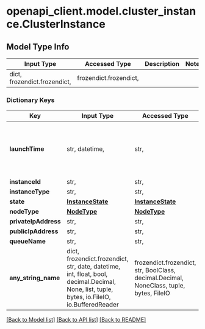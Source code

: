 # openapi_client.model.cluster_instance.ClusterInstance

## Model Type Info
Input Type | Accessed Type | Description | Notes
------------ | ------------- | ------------- | -------------
dict, frozendict.frozendict,  | frozendict.frozendict,  |  | 

### Dictionary Keys
Key | Input Type | Accessed Type | Description | Notes
------------ | ------------- | ------------- | ------------- | -------------
**launchTime** | str, datetime,  | str,  |  | value must conform to RFC-3339 date-time
**instanceId** | str,  | str,  |  | 
**instanceType** | str,  | str,  |  | 
**state** | [**InstanceState**](InstanceState.md) | [**InstanceState**](InstanceState.md) |  | 
**nodeType** | [**NodeType**](NodeType.md) | [**NodeType**](NodeType.md) |  | 
**privateIpAddress** | str,  | str,  |  | 
**publicIpAddress** | str,  | str,  |  | [optional] 
**queueName** | str,  | str,  |  | [optional] 
**any_string_name** | dict, frozendict.frozendict, str, date, datetime, int, float, bool, decimal.Decimal, None, list, tuple, bytes, io.FileIO, io.BufferedReader | frozendict.frozendict, str, BoolClass, decimal.Decimal, NoneClass, tuple, bytes, FileIO | any string name can be used but the value must be the correct type | [optional]

[[Back to Model list]](../../README.md#documentation-for-models) [[Back to API list]](../../README.md#documentation-for-api-endpoints) [[Back to README]](../../README.md)


